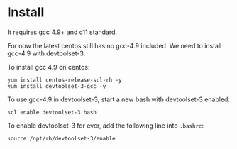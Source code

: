 
# Install

It requires gcc 4.9+ and c11 standard.

For now the latest centos still has no gcc-4.9 included.
We need to install gcc-4.9 with devtoolset-3.

To install gcc 4.9 on centos:

```
yum install centos-release-scl-rh -y
yum install devtoolset-3-gcc -y

```

To use gcc-4.9 in devtoolset-3, start a new bash with devtoolset-3 enabled:

```
scl enable devtoolset-3 bash
```

To enable devtoolset-3 for ever, add the following line into `.bashrc`:

```
source /opt/rh/devtoolset-3/enable
```
